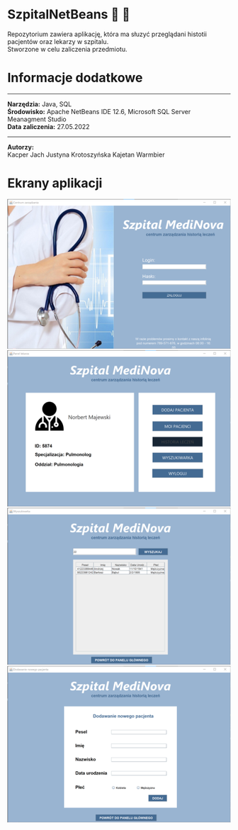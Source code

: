 # SzpitalNetBeans :hospital: :page_facing_up:
Repozytorium zawiera aplikację, która ma słuzyć przeglądani histotii pacjentów oraz lekarzy w szpitalu.   
Stworzone w celu zaliczenia przedmiotu.

# Informacje dodatkowe
***  
__Narzędzia:__ Java, SQL   
__Środowisko:__  Apache NetBeans IDE 12.6, Microsoft SQL Server Meanagment Studio   
__Data zaliczenia:__ 27.05.2022     
***

__Autorzy:__  
Kacper Jach
Justyna Krotoszyńska
Kajetan Warmbier
# Ekrany aplikacji
![Ekran logowania](./images/jpa1.png)
![Ekran główny](./images/jpa2.png)
![Ekran wyszukiwania](./images/jpa3.png)
![Ekran dodawania nowego pacjenta](./images/jpa4.png)
